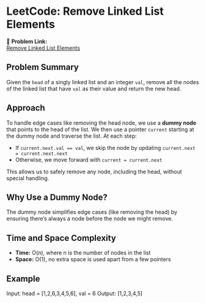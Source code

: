 # LeetCode: Remove Linked List Elements

🔗 **Problem Link:**  
[Remove Linked List Elements](https://leetcode.com/problems/remove-linked-list-elements/?envType=problem-list-v2&envId=linked-list)

##  Problem Summary
Given the `head` of a singly linked list and an integer `val`, remove all the nodes of the linked list that have `val` as their value and return the new head.

##  Approach
To handle edge cases like removing the head node, we use a **dummy node** that points to the head of the list. We then use a pointer `current` starting at the dummy node and traverse the list. At each step:

- If `current.next.val == val`, we skip the node by updating `current.next = current.next.next`
- Otherwise, we move forward with `current = current.next`

This allows us to safely remove any node, including the head, without special handling.

##  Why Use a Dummy Node?
The dummy node simplifies edge cases (like removing the head) by ensuring there’s always a node before the node we might remove.

##  Time and Space Complexity
- **Time:** O(n), where n is the number of nodes in the list  
- **Space:** O(1), no extra space is used apart from a few pointers

##  Example
Input:
head = [1,2,6,3,4,5,6], val = 6
Output:
[1,2,3,4,5]
